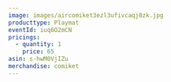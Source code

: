 ```yaml
---
image: images/aircomiket3ezl3ufivcaqj0zk.jpg
producttype: Playmat
eventId: iuq6O2mCN
pricings:
  - quantity: 1
    price: 65
asin: s-hwM0VjIZu
merchandise: comiket
---
```

